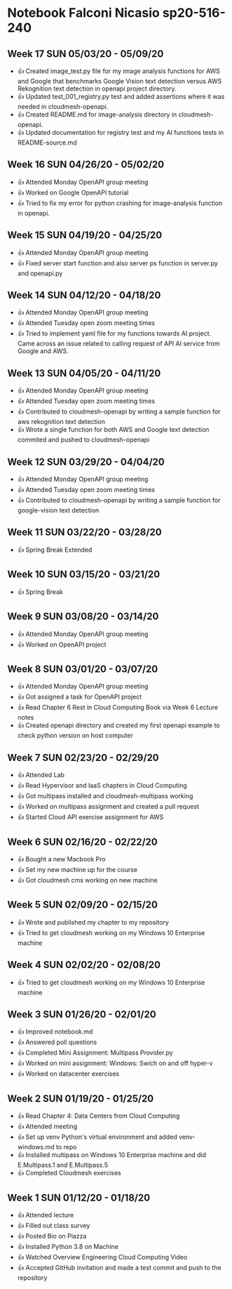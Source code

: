 # Notebook Falconi Nicasio sp20-516-240

## Week 17 SUN 05/03/20 - 05/09/20

* :+1: Created image_test.py file for my image analysis functions for AWS and Google that benchmarks Google Vision text detection versus AWS Rekognition text detection in openapi project directory.
* :+1: Updated test_001_registry.py test and added assertions where it was needed in cloudmesh-openapi.
* :+1: Created README.md for image-analysis directory in cloudmesh-openapi.
* :+1: Updated documentation for registry test and my AI functions tests in README-source.md

## Week 16 SUN 04/26/20 - 05/02/20

* :+1: Attended Monday OpenAPI group meeting
* :+1: Worked on Google OpenAPI tutorial
* :+1: Tried to fix my error for python crashing for image-analysis function in openapi.

## Week 15 SUN 04/19/20 - 04/25/20

* :+1: Attended Monday OpenAPI group meeting
* :+1: Fixed server start function and also server ps function in server.py and openapi.py

## Week 14 SUN 04/12/20 - 04/18/20

* :+1: Attended Monday OpenAPI group meeting
* :+1: Attended Tuesday open zoom meeting times
* :+1: Tried to implement yaml file for my functions towards AI project. Came across an issue related to calling request 
of API AI service from Google and AWS.

## Week 13 SUN 04/05/20 - 04/11/20

* :+1: Attended Monday OpenAPI group meeting
* :+1: Attended Tuesday open zoom meeting times
* :+1: Contributed to cloudmesh-openapi by writing a sample function for aws rekognition text detection
* :+1: Wrote a single function for both AWS and Google text detection commited and pushed to cloudmesh-openapi

## Week 12 SUN 03/29/20 - 04/04/20

* :+1: Attended Monday OpenAPI group meeting
* :+1: Attended Tuesday open zoom meeting times
* :+1: Contributed to cloudmesh-openapi by writing a sample function for google-vision text detection

## Week 11 SUN 03/22/20 - 03/28/20

* :+1: Spring Break Extended

## Week 10 SUN 03/15/20 - 03/21/20

* :+1: Spring Break

## Week 9 SUN 03/08/20 - 03/14/20

* :+1: Attended Monday OpenAPI group meeting
* :+1: Worked on OpenAPI project

## Week 8 SUN 03/01/20 - 03/07/20

* :+1: Attended Monday OpenAPI group meeting
* :+1: Got assigned a task for OpenAPI project
* :+1: Read Chapter 6 Rest in Cloud Computing Book via Week 6 Lecture notes
* :+1: Created openapi directory and created my first openapi example to check python version on host computer

## Week 7 SUN 02/23/20 - 02/29/20

* :+1: Attended Lab
* :+1: Read Hypervisor and IaaS chapters in Cloud Computing
* :+1: Got multipass installed and cloudmesh-multipass working
* :+1: Worked on multipass assignment and created a pull request
* :+1: Started Cloud API exercise assignment for AWS

## Week 6 SUN 02/16/20 - 02/22/20

* :+1: Bought a new Macbook Pro
* :+1: Set my new machine up for the course
* :+1: Got cloudmesh cms working on new machine

## Week 5 SUN 02/09/20 - 02/15/20

* :+1: Wrote and published my chapter to my repository
* :+1: Tried to get cloudmesh working on my Windows 10 Enterprise machine

## Week 4 SUN 02/02/20 - 02/08/20

* :+1: Tried to get cloudmesh working on my Windows 10 Enterprise machine

## Week 3 SUN 01/26/20 - 02/01/20

* :+1: Improved notebook.md
* :+1: Answered poll questions
* :+1: Completed Mini Assignment: Multipass Provider.py
* :+1: Worked on mini assignment: Windows: Swich on and off hyper-v
* :+1: Worked on datacenter exercises

## Week 2 SUN 01/19/20 - 01/25/20

* :+1: Read Chapter 4: Data Centers from Cloud Computing
* :+1: Attended meeting
* :+1: Set up venv Python's virtual environment and added venv-windows.md to repo
* :+1: Installed multipass on Windows 10 Enterprise machine and did E.Multipass.1 and E.Multipass.5
* :+1: Completed Cloudmesh exercises

## Week 1 SUN 01/12/20 - 01/18/20

* :+1: Attended lecture
* :+1: Filled out class survey
* :+1: Posted Bio on Piazza
* :+1: Installed Python 3.8 on Machine
* :+1: Watched Overview Engineering Cloud Computing Video
* :+1: Accepted GitHub invitation and made a test commit and push to the repository 
